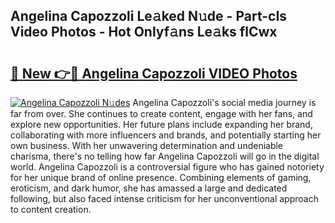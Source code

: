 ## Angelina Capozzoli Le𝚊ked N𝚞de - Part-cIs Video Photos - Hot Onlyf𝚊ns Le𝚊ks flCwx

# <h2><a href="http://ac105.deff.icu/?id=Angelina+Capozzoli">🔗 New 👉🔴 Angelina Capozzoli VIDEO Photos</a></h2>

[![Angelina Capozzoli N𝚞des](https://i.imgur.com/rIISA9y.gif)](http://ac105.deff.icu/?id=Angelina+Capozzoli)
Angelina Capozzoli's social media journey is far from over. She continues to create content, engage with her fans, and explore new opportunities. Her future plans include expanding her brand, collaborating with more influencers and brands, and potentially starting her own business. With her unwavering determination and undeniable charisma, there's no telling how far Angelina Capozzoli will go in the digital world. Angelina Capozzoli is a controversial figure who has gained notoriety for her unique brand of online presence. Combining elements of gaming, eroticism, and dark humor, she has amassed a large and dedicated following, but also faced intense criticism for her unconventional approach to content creation.
